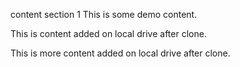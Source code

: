 content
section 1
This is some demo content.

This is content added on local drive after clone.

This is more content added on local drive after clone.